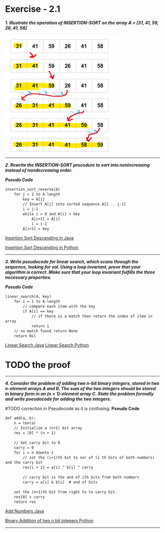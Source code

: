 # Exercise - 2.1

***1. Illustrate the operation of INSERTION-SORT on the array A = [31, 41, 59, 26, 41, 58]***

![img.png](img.png)


---

***2. Rewrite the INSERTION-SORT procedure to sort into nonincreasing instead of nondecreasing order.***

_**Pseudo Code**_

```
insertion_sort_reverse(A)
    for j = 2 to A.length
        key = A[j]
        // Insert A[j] into sorted sequence A[1 .. j-1]
        i = j-1
        while i > 0 and A[i] < key
            A[i+1] = A[i]
            i = i-1
        A[i+1] = key
```

[Insertion Sort Descending in Java](https://github.com/pctablet505/CLRS/blob/532c6f6b32f533115a34065e7b19cec67d5a88c9/Foundations/2%20-%20Getting%20Started/exercises/2.1/InsertionSortDescending.java)

[Insertion Sort Descending in Python](https://github.com/pctablet505/CLRS/blob/master/Foundations/2%20-%20Getting%20Started/exercises/2.1/Insertion%20Sort%20Descending.py)


---
***3. Write pseudocode for linear search, which scans through the sequence, looking for val. Using a loop invariant,
prove that your algorithm is correct. Make sure that your loop invariant fulfills the three necessary properties.***

_**Pseudo Code**_

```
linear_search(A, key)
    for i = 1 to A.length    
        // compare each item with the key
        if A[i] == key
            // if there is a match then return the index of item in array
            return i
    // no match found return None
    return Nil
```

[Linear Search Java](https://github.com/pctablet505/CLRS/blob/532c6f6b32f533115a34065e7b19cec67d5a88c9/Foundations/2%20-%20Getting%20Started/exercises/2.1/LinearSearch.java)
[Linear Search Python](https://github.com/pctablet505/CLRS/blob/master/Foundations/2%20-%20Getting%20Started/exercises/2.1/Linear%20Search.py)

# TODO the proof

---
***4. Consider the problem of adding two n-bit binary integers, stored in two n-element arrays A and B. The sum of the
two integers should be stored in binary form in an (n + 1)-element array C. State the problem formally and write
pseudocode for adding the two integers.***

#TODO correction in Pseudocode as it is confusing.
**Pseudo Code**

```
def add(a, b):
    n = len(a)
    // Initialize a (n+1) bit array
    res = [0] * (n + 1)
    
    // Set carry bit to 0
    carry = 0
    for i = n downto 1
        // set the (i+1)th bit to xor of (i th bits of both numbers) and the carry bit
        res[i + 1] = a[i] ^ b[i] ^ carry
        
        // carry bit is the and of ith bits from both numbers
        carry = a[i] & b[i]  # and of bits
    
    set the (n+1)th bit from right to to carry bit. 
    res[0] = carry
    return res
```

[Add Numbers Java](https://github.com/pctablet505/CLRS/blob/532c6f6b32f533115a34065e7b19cec67d5a88c9/Foundations/2%20-%20Getting%20Started/exercises/2.1/AddNumbers.java)

[Binary Addition of two n bit integers Python](https://github.com/pctablet505/CLRS/blob/master/Foundations/2%20-%20Getting%20Started/exercises/2.1/Binary%20Addition%20for%202%20n%20bit%20integers.py)

---
